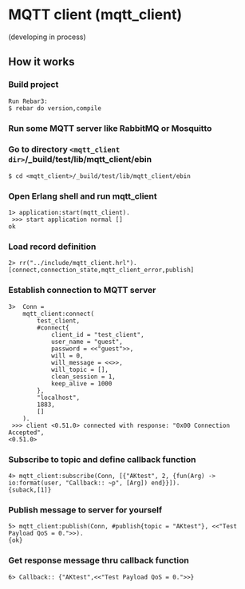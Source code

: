 # MQTT client (mqtt_client) 
(developing in process)

## How it works

### Build project 

```
Run Rebar3: 
$ rebar do version,compile
```

### Run some MQTT server like RabbitMQ or Mosquitto

### Go to directory `<mqtt_client dir>`/_build/test/lib/mqtt_client/ebin
```
$ cd <mqtt_client>/_build/test/lib/mqtt_client/ebin
```

### Open Erlang shell and run mqtt_client
```
1> application:start(mqtt_client).
 >>> start application normal []
ok
```

### Load record definition
```
2> rr("../include/mqtt_client.hrl").
[connect,connection_state,mqtt_client_error,publish]
```
### Establish connection to MQTT server
```
3>	Conn =
	mqtt_client:connect(
		test_client, 
		#connect{
			client_id = "test_client",
			user_name = "guest",
			password = <<"guest">>,
			will = 0,
			will_message = <<>>,
			will_topic = [],
			clean_session = 1,
			keep_alive = 1000
		}, 
		"localhost", 
		1883, 
		[]
	).
 >>> client <0.51.0> connected with response: "0x00 Connection Accepted", 
<0.51.0>
```

### Subscribe to topic and define callback function
```
4> mqtt_client:subscribe(Conn, [{"AKtest", 2, {fun(Arg) -> io:format(user, "Callback:: ~p", [Arg]) end}}]).
{suback,[1]}
```

### Publish message to server for yourself
```
5> mqtt_client:publish(Conn, #publish{topic = "AKtest"}, <<"Test Payload QoS = 0.">>).
{ok}
```

### Get response message thru callback function
```
6> Callback:: {"AKtest",<<"Test Payload QoS = 0.">>}
```

